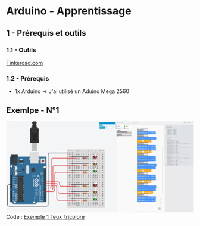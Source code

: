 # Arduino - Apprentissage

## 1 - Prérequis et outils

### 1.1 - Outils 

[Tinkercad.com](https://www.tinkercad.com/)

### 1.2 - Prérequis

- 1x Arduino -> J'ai utilisé un Aduino Mega 2560

## Exemlpe - N°1
![Exemple_1_feux_tricolore](images/exemple_1_feux_tricolore.jpg)
Code : [Exemple_1_feux_tricolore](Exemple_1_feux_tricolore/Exemple_1_feux_tricolore.ino)